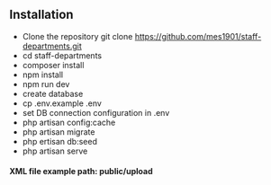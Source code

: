 ## Installation

- Clone the repository git clone https://github.com/mes1901/staff-departments.git
- cd staff-departments
- composer install
- npm install
- npm run dev
- create database
- cp .env.example .env
- set DB connection configuration in .env
- php artisan config:cache
- php artisan migrate
- php ertisan db:seed
- php artisan serve

#### XML file example path: public/upload
